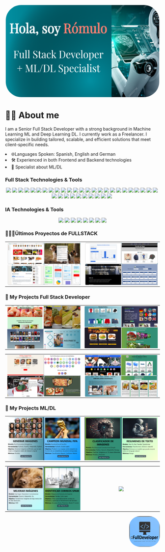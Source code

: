 
<div align="center">
  <img src="https://github.com/romulofull/portada/blob/main/Captura%20de%20pantalla%20(488).png" 
       width="500" 
       height="300" 
       style="border-radius: 50px;" />
</div>
<div> <h1> 👨‍💻 About me</h1>
<p> I am a Senior Full Stack Developer with a strong background in Machine Learning ML and Deep Learning DL. I currently work as a Freelancer. I specialize in building tailored, scalable, and efficient solutions that meet client-specific needs.</p> </li> <p><li>🌐Languages Spoken: Spanish, English and German </li> <li>🛠️ Experienced in both Frontend and Backend technologies</li>  <li>🧠 Specialist about ML/DL</li> </p> 
</div>
<h3>Full Stack Technologies & Tools </h3> 
<p align="center"style="width: 500px">
  <img src="https://img.shields.io/badge/React-20232A?style=for-the-badge&logo=react&logoColor=61DAFB" height="28"/>
  <img src="https://img.shields.io/badge/React_Native-20232A?style=for-the-badge&logo=react&logoColor=61DAFB" height="28"/>
  <img src="https://img.shields.io/badge/Expo-000000?style=for-the-badge&logo=expo&logoColor=white" height="28"/>
  <img src="https://img.shields.io/badge/JavaScript-F7DF1E?style=for-the-badge&logo=javascript&logoColor=black" height="28"/>
  <img src="https://img.shields.io/badge/TypeScript-007ACC?style=for-the-badge&logo=typescript&logoColor=white" height="28"/>
  <img src="https://img.shields.io/badge/Redux-593D88?style=for-the-badge&logo=redux&logoColor=white" height="28"/>
  <img src="https://img.shields.io/badge/Angular-DD0031?style=for-the-badge&logo=angular&logoColor=white" height="28"/>
  <img src="https://img.shields.io/badge/Bootstrap-563D7C?style=for-the-badge&logo=bootstrap&logoColor=white" height="28"/>
  <img src="https://img.shields.io/badge/SASS-CC6699?style=for-the-badge&logo=sass&logoColor=white" height="28"/>
  <img src="https://img.shields.io/badge/HTML5-E34F26?style=for-the-badge&logo=html5&logoColor=white" height="28"/>
  <img src="https://img.shields.io/badge/CSS3-1572B6?style=for-the-badge&logo=css3&logoColor=white" height="28"/>
  <img src="https://img.shields.io/badge/jQuery-0769AD?style=for-the-badge&logo=jquery&logoColor=white" height="28"/>
  <img src="https://img.shields.io/badge/Node.js-43853D?style=for-the-badge&logo=node.js&logoColor=white" height="28"/>
  <img src="https://img.shields.io/badge/Express.js-404d59?style=for-the-badge&logo=express&logoColor=white" height="28"/>
  <img src="https://img.shields.io/badge/Django-092E20?style=for-the-badge&logo=django&logoColor=white" height="28"/>
  <img src="https://img.shields.io/badge/Spring-6DB33F?style=for-the-badge&logo=spring&logoColor=white" height="28"/>
  <img src="https://img.shields.io/badge/Python-14354C?style=for-the-badge&logo=python&logoColor=white" height="28"/>
  <img src="https://img.shields.io/badge/Java-ED8B00?style=for-the-badge&logo=java&logoColor=white" height="28"/>
  <img src="https://img.shields.io/badge/.NET-5C2D91?style=for-the-badge&logo=dotnet&logoColor=white" height="28"/>
  <img src="https://img.shields.io/badge/C%23-239120?style=for-the-badge&logo=c-sharp&logoColor=white" height="28"/>
  <img src="https://img.shields.io/badge/API_Development-4B8BBE?style=for-the-badge&logo=fastapi&logoColor=white" height="28"/>
  <img src="https://img.shields.io/badge/MySQL-4479A1?style=for-the-badge&logo=mysql&logoColor=white" height="28"/>
  <img src="https://img.shields.io/badge/MongoDB-4EA94B?style=for-the-badge&logo=mongodb&logoColor=white" height="28"/>
  <img src="https://img.shields.io/badge/Microsoft_SQL_Server-CC2927?style=for-the-badge&logo=microsoft-sql-server&logoColor=white" height="28"/>
  <img src="https://img.shields.io/badge/Jest-323330?style=for-the-badge&logo=Jest&logoColor=white" height="28"/>
  <img src="https://img.shields.io/badge/Visual_Studio_Code-007ACC?style=for-the-badge&logo=visual-studio-code&logoColor=white" height="28"/>
  <img src="https://img.shields.io/badge/Visual_Studio-5C2D91?style=for-the-badge&logo=visual-studio&logoColor=white" height="28"/>
  <img src="https://img.shields.io/badge/IntelliJ_IDEA-000000?style=for-the-badge&logo=intellij-idea&logoColor=white" height="28"/>
  <img src="https://img.shields.io/badge/Apache_NetBeans-1B6AC6?style=for-the-badge&logo=apache-netbeans-ide&logoColor=white" height="28"/>
  <img src="https://img.shields.io/badge/Windows_Terminal-4D4D4D?style=for-the-badge&logo=windows-terminal&logoColor=white" height="28"/>
  <img src="https://img.shields.io/badge/PowerShell-5391FE?style=for-the-badge&logo=powershell&logoColor=white" height="28"/>
  <img src="https://img.shields.io/badge/Jira-0052CC?style=for-the-badge&logo=Jira&logoColor=white" height="28"/>
  <img src="https://img.shields.io/badge/Tableau-E97627?style=for-the-badge&logo=Tableau&logoColor=white" height="28"/>
  <img src="https://img.shields.io/badge/Microsoft_Excel-217346?style=for-the-badge&logo=microsoft-excel&logoColor=white" height="28"/>
  <img src="https://img.shields.io/badge/Vercel-000000?style=for-the-badge&logo=vercel&logoColor=white" height="28"/>
</p>
<h3>IA Technologies & Tools </h3> <p>  <p align="center">
  <img src="https://img.shields.io/badge/Python-3776AB?style=for-the-badge&logo=python&logoColor=white" height="28"/>
  <img src="https://img.shields.io/badge/Numpy-013243?style=for-the-badge&logo=numpy&logoColor=white" height="28"/>
  <img src="https://img.shields.io/badge/Pandas-150458?style=for-the-badge&logo=pandas&logoColor=white" height="28"/>
  <img src="https://img.shields.io/badge/Matplotlib-008B8B?style=for-the-badge&logo=matplotlib&logoColor=white" height="28"/>
  <img src="https://img.shields.io/badge/Jupyter-F37626?style=for-the-badge&logo=jupyter&logoColor=white" height="28"/>
  <img src="https://img.shields.io/badge/PyTorch-EE4C2C?style=for-the-badge&logo=pytorch&logoColor=white" height="28"/>
  <img src="https://img.shields.io/badge/Scikit--learn-F7931E?style=for-the-badge&logo=scikit-learn&logoColor=white" height="28"/>
  <img src="https://img.shields.io/badge/Web_Scraping-FFD700?style=for-the-badge&logo=python&logoColor=black" height="28"/>
</p>

<h3>👨‍💻✨Ültimos Proyectos de FULLSTACK</h3>
<table>
<tr>    
<td width="50%">    
<div align="center">
<img align="center" src="https://github.com/romulofull/romulofoto5/blob/main/Captura%20de%20pantalla%20(611).png?raw=true" alt="Portfolio of Projects" />
</div> 
</td>  
<td width="50%">    
<div align="center">
<img align="center" src="https://github.com/romulofull/fotoproyecto8/blob/main/Captura%20de%20pantalla%20(782).png?raw=true" alt="Portfolio of Projects" />
</div> 
</td>    
</table>  

<h3>🚀 My Projects Full Stack Developer</h3>
<table>
<tr>
<td width="50%">
<div align="center">
<img align="center"  src="https://github.com/romulofull/romulofotos1/blob/main/Captura%20de%20pantalla%20(500).png?raw=true" alt="Portfolio of Projects"/>
</div>                                                                                    
</td>
<td width="50%">
<div align="center">                                       
<img align="center"  src="https://github.com/romulofull/fotoProyectos2/blob/main/Captura%20de%20pantalla%20(501).png?raw=true" alt="Portfolio of Projects" />
</div>      
</td>
</table>  
<table>
<tr>    
<td width="50%">    
<div align="center">
<img align="center" src="https://github.com/romulofull/fotoProyecto3/blob/main/Captura%20de%20pantalla%20(502).png?raw=true" alt="Portfolio of Projects" />
</div> 
</td>
<td width="50%">        
<div align="center">
<img align="center" src="https://github.com/romulofull/FotoProjecto4/blob/main/Captura%20de%20pantalla%20(525).png?raw=true" />
</div>
</td>    
</table>  

<h3>🤖 My Projects ML/DL </h3>
<table>
<tr>    
<td width="50%">    
<div align="center">
<img align="center" src="https://github.com/romulofull/fotoproyecto4/blob/main/Captura%20de%20pantalla%20(491).png?raw=true" alt="Portfolio of Projects" />
</div> 
</td>
<td width="50%">        
<div align="center">
<img align="center" src="https://github.com/romulofull/fotoproyecto5/blob/main/Captura%20de%20pantalla%20(451).png?raw=true" />
</div>
</td>    
</table>
<table>
<tr>    
<td width="50%">    
<div align="center">
<img align="center" src="https://github.com/romulofull/fotoproyecto6/blob/main/Captura%20de%20pantalla%20(453).png?raw=true" alt="Portfolio of Projects" />
</div> 
</td>
<td width="50%">        
<div align="center">
<img align="center" src="https://github.com/romulofull/fotoproyecto7/blob/main/Captura%20de%20pantalla%20(454).png?raw=true" />
</div>
</td>    
</table>  

<img align="right" height="100" width="100" src="https://github.com/romulofull/logo/blob/main/fototo.png?raw=true" alt="Rómulo's Logo" style="border-radius: 35px;"/>
